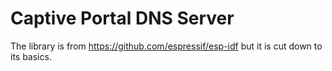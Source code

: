 # Captive Portal DNS Server

The library is from https://github.com/espressif/esp-idf but it is cut down to its basics.
